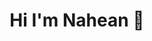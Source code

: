 <h1 align="center">Hi I'm Nahean 👋<h1>
<p align="center">
    <a href="https://www.instagram.com/nahean_tarik"><i class="fa fa-instagram"></i></a>
  </p>

